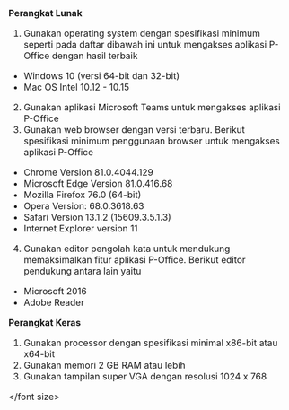 <font size="3">

**Perangkat Lunak**

1.  Gunakan operating system dengan spesifikasi minimum seperti pada daftar dibawah ini untuk mengakses aplikasi P-Office dengan hasil terbaik

  -    Windows 10 (versi 64-bit dan 32-bit)
  -    Mac OS Intel 10.12 - 10.15

2.	Gunakan aplikasi Microsoft Teams untuk mengakses aplikasi P-Office
3.  Gunakan web browser dengan versi terbaru. Berikut spesifikasi minimum penggunaan browser untuk mengakses aplikasi P-Office

  -    Chrome Version 81.0.4044.129
  -    Microsoft Edge Version 81.0.416.68
  -    Mozilla Firefox 76.0 (64-bit)
  -    Opera Version: 68.0.3618.63
  -    Safari Version 13.1.2 (15609.3.5.1.3)
  -    Internet Explorer version 11

4.    Gunakan editor pengolah kata untuk mendukung memaksimalkan fitur aplikasi P-Office. Berikut editor pendukung antara lain yaitu

  -    Microsoft 2016
  -    Adobe Reader

**Perangkat Keras**

1.    Gunakan processor dengan spesifikasi minimal x86-bit atau x64-bit
2.    Gunakan memori 2 GB RAM atau lebih
3.    Gunakan tampilan super VGA dengan resolusi 1024 x 768

</font size>